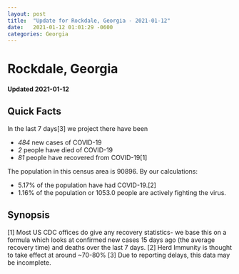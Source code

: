 ```yaml
---
layout: post
title:  "Update for Rockdale, Georgia - 2021-01-12"
date:   2021-01-12 01:01:29 -0600
categories: Georgia
---
```


# Rockdale, Georgia
#### Updated 2021-01-12

## Quick Facts

In the last 7 days[3] we project there have been
- *484* new cases of COVID-19
- *2* people have died of COVID-19
- *81* people have recovered from COVID-19[1]

The population in this census area is 90896. By our calculations:
- 5.17% of the population have had COVID-19.[2]
- 1.16% of the population or 1053.0 people are actively fighting the virus.

## Synopsis




[1] Most US CDC offices do give any recovery statistics- we base this on a formula which looks at confirmed new cases
15 days ago (the average recovery time) and deaths over the last 7 days.
[2] Herd Immunity is thought to take effect at around ~70-80%
[3] Due to reporting delays, this data may be incomplete. 
    